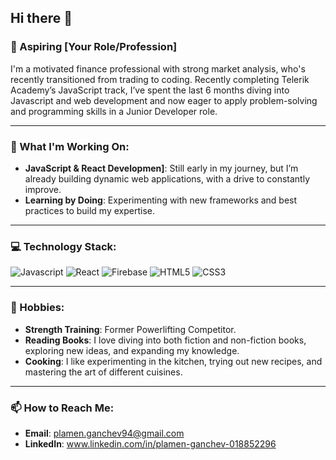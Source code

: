 ## Hi there 👋

### 🚀 Aspiring [Your Role/Profession]
I'm a motivated finance professional with strong market analysis, who's recently transitioned from trading to coding. Recently completing Telerik Academy’s JavaScript track, I’ve spent the last 6 months diving into Javascript and web development and now eager to apply problem-solving and programming skills in a Junior Developer role.

---

### 🔨 What I'm Working On:
- **JavaScript & React Developmen]**: Still early in my journey, but I’m already building dynamic web applications, with a drive to constantly improve.
- **Learning by Doing**: Experimenting with new frameworks and best practices to build my expertise.

---

### 💻 Technology Stack:
![Javascript](https://img.shields.io/badge/Javascript-F7DF1E?logo=javascript&logoColor=black&style=for-the-badge)
![React](https://img.shields.io/badge/React-61DAFB?logo=react&logoColor=white&style=for-the-badge)
![Firebase](https://img.shields.io/badge/Firebase-FFCA28?logo=firebase&logoColor=black&style=for-the-badge)
![HTML5](https://img.shields.io/badge/HTML5-E34F26?logo=html5&logoColor=white&style=for-the-badge)
![CSS3](https://img.shields.io/badge/CSS3-1572B6?logo=css3&logoColor=white&style=for-the-badge)

---

### 🎯 Hobbies:
- **Strength Training**: Former Powerlifting Competitor.
- **Reading Books**: I love diving into both fiction and non-fiction books, exploring new ideas, and expanding my knowledge.
- **Cooking**: I like experimenting in the kitchen, trying out new recipes, and mastering the art of different cuisines.

---

### 📫 How to Reach Me:
- **Email**: plamen.ganchev94@gmail.com
- **LinkedIn**: www.linkedin.com/in/plamen-ganchev-018852296
